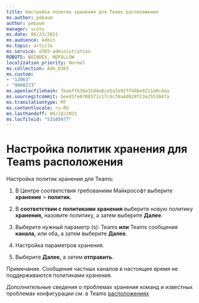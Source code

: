 ```yaml
---
title: Настройка политик хранения для Teams расположения
ms.author: pebaum
author: pebaum
manager: scotv
ms.date: 06/23/2021
ms.audience: Admin
ms.topic: article
ms.service: o365-administration
ROBOTS: NOINDEX, NOFOLLOW
localization_priority: Normal
ms.collection: Adm_O365
ms.custom:
- "12063"
- "9000273"
ms.openlocfilehash: 7eaeff630a31d4e8ce5a3a92ff40be9211a0cdaa
ms.sourcegitcommit: beed1fe0708571c17c4cf6a4d028fc3a2553847a
ms.translationtype: MT
ms.contentlocale: ru-RU
ms.lasthandoff: 06/24/2021
ms.locfileid: "53105677"
---
```

# <a name="configure-retention-policies-for-teams-locations"></a>Настройка политик хранения для Teams расположения

Настройка политик хранения для Teams:

1. В Центре соответствия требованиям Майкрософт выберите **хранение**  >  **политик.**

1. В **соответствии с политиками хранения** выберите новую политику **хранения,** назовите политику, а затем выберите **Далее**.

1. Выберите нужный параметр (s): Teams **или** Teams сообщения **канала,** или оба, а затем выберите **Далее**.

1. Настройка параметров хранения. 

1. Выберите **Далее,** а затем **отправить**.

Примечание. Сообщения частных каналов в настоящее время не поддерживаются политиками хранения.

Дополнительные сведения о проблемах хранения команд и известных проблемах конфигурации см. в Teams [расположениях](/microsoft-365/compliance/create-retention-policies#retention-policy-for-teams-locations)

